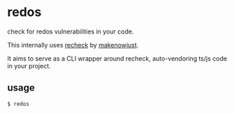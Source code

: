 # redos

check for redos vulnerabilities in your code.

This internally uses [recheck](https://makenowjust-labs.github.io/recheck/) by [makenowjust](https://github.com/makenowjust).

It aims to serve as a CLI wrapper around recheck, auto-vendoring ts/js code in your project.

## usage

```bash
$ redos
```
